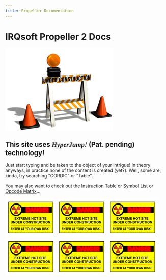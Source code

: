 ```yaml
---
title: Propeller Documentation
---
```

# IRQsoft Propeller 2 Docs

<img src="/common/construction.gif" alt="This site is under construction.">

## This site uses _<span style="font-family: 'Orbitron';">HyperJump!</span>_ (Pat. pending) technology!

Just start typing and be taken to the object of your intrigue! In theory anyways, in practice none of the content is created (yet?). Well, some are, kinda, try searching "CORDIC" or "Table".

You may also want to check out the [Instruction Table](p2_optable.html) or [Symbol List](asm_index.html) or [Opcode Matrix](p2_opmatrix.html)...


<img src="/common/construction2.gif"><img src="/common/construction2.gif"><img src="/common/construction2.gif"><img src="/common/construction2.gif"><img src="/common/construction2.gif"><img src="/common/construction2.gif">
